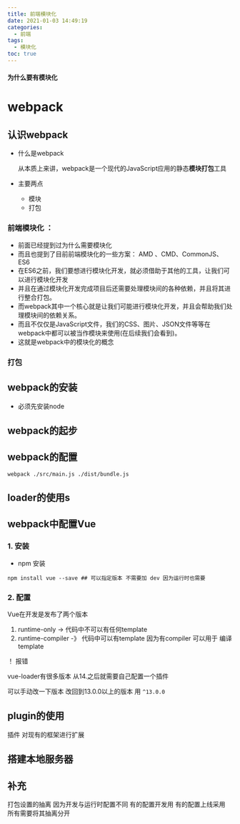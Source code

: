 ```yaml
---
title: 前端模块化
date: 2021-01-03 14:49:19
categories: 
  - 前端
tags: 
  - 模块化 
toc: true
---
```




#### 为什么要有模块化

<!-- more -->
# webpack

## 认识webpack

+ 什么是webpack

  从本质上来讲，webpack是一个现代的JavaScript应用的静态**模块打包**工具

+ 主要两点 

  + 模块
  + 打包

### 前端模块化 ：

+ 前面已经提到过为什么需要模块化
+ 而且也提到了目前前端模块化的一些方案： AMD 、CMD、CommonJS、ES6 
+ 在ES6之前，我们要想进行模块化开发，就必须借助于其他的工具，让我们可以进行模块化开发
+ 并且在通过模块化开发完成项目后还需要处理模块间的各种依赖，并且将其进行整合打包。
+ 而webpack其中一个核心就是让我们可能进行模块化开发，并且会帮助我们处理模块间的依赖关系。
+ 而且不仅仅是JavaScript文件，我们的CSS、图片、JSON文件等等在 webpack中都可以被当作模块来使用(在后续我们会看到)。
+ 这就是webpack中的模块化的概念

### 打包



## webpack的安装

+ 必须先安装node

## webpack的起步



## webpack的配置

```shell
webpack ./src/main.js ./dist/bundle.js
```





## loader的使用s



## webpack中配置Vue

### 1. 安装 

+ npm 安装 

```shell
npm install vue --save ## 可以指定版本 不需要加 dev 因为运行时也需要
```

### 2. 配置

Vue在开发是发布了两个版本 

1. runtime-only ->  代码中不可以有任何template
2. runtime-compiler -》 代码中可以有template 因为有compiler 可以用于 编译template



！ 报错

vue-loader有很多版本  从14.之后就需要自己配置一个插件 

可以手动改一下版本 改回到13.0.0以上的版本 用 `^13.0.0` 

## plugin的使用

插件 对现有的框架进行扩展 

## 搭建本地服务器





## 补充

打包设置的抽离 因为开发与运行时配置不同 有的配置开发用 有的配置上线采用 所有需要将其抽离分开